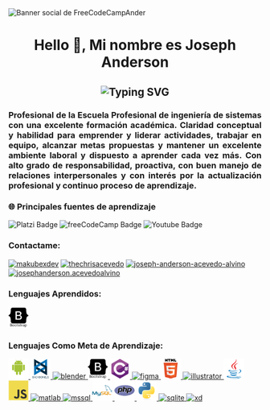 <img src="https://ibb.co/HYwSx2q" alt="Banner social de FreeCodeCampAnder" data-canonical-src="https://ibb.co/HYwSx2q" style="max-width: 100%;">          
<h1 align="center">Hello 👋, Mi nombre es Joseph Anderson</h1>
<h2 align="center">
<img src="https://camo.githubusercontent.com/eefb352c187c76af8622865cca174cc29ffd0d31c88d8428390f2b357156f148/68747470733a2f2f726561646d652d747970696e672d7376672e6865726f6b756170702e636f6d3f666f6e743d52616c6577617926636f6c6f723d253233393937464646266c696e65733d436f6d70757465722b53797374656d732b456e67696e656572696e672b53747564656e743b46726f6e74656e642b446576656c6f7065722b696e2b70726f636573732b2546302539462539322542423b492b6c6f76652b6c6561726e696e672b6e65772b7468696e67732b65766572792b646179" alt="Typing SVG" data-canonical-src="https://readme-typing-svg.herokuapp.com?font=Raleway&amp;color=%23997FFF&amp;lines=Computer+Systems+Engineering+Student;Frontend+Developer+in+process+%F0%9F%92%BB;I+love+learning+new+things+every+day" style="max-width: 100%;"></h2>
<h3 align=" justify">Profesional de la Escuela Profesional de ingeniería de sistemas con una excelente formación académica. Claridad conceptual y habilidad para emprender y liderar actividades, trabajar en equipo, alcanzar metas propuestas y mantener un excelente ambiente laboral y dispuesto a aprender cada vez más. Con alto grado de responsabilidad, proactiva, con buen manejo de relaciones interpersonales y con interés por la actualización profesional y continuo proceso de aprendizaje.</h3>
<h3 align="left">🌐 Principales fuentes de aprendizaje</h3>
<p align="left"><img src="https://img.shields.io/badge/Platzi-98CA3F?style=for-the-badge&logo=platzi&logoColor=white" alt="Platzi Badge" />&nbsp;<img src="https://img.shields.io/badge/freecodecamp-27273D?style=for-the-badge&logo=freecodecamp&logoColor=white" alt="freeCodeCamp Badge" />&nbsp;<img src="https://img.shields.io/badge/YouTube-FF0000?style=for-the-badge&logo=youtube&logoColor=white" alt="Youtube Badge"></p>

<h3 align="left">Contactame:</h3>
<p align="left">
<a href="https://codepen.io/makubexdev" target="blank"><img align="center" src="https://raw.githubusercontent.com/rahuldkjain/github-profile-readme-generator/master/src/images/icons/Social/codepen.svg" alt="makubexdev" height="30" width="40" /></a>
<a href="https://twitter.com/thechrisacevedo" target="blank"><img align="center" src="https://raw.githubusercontent.com/rahuldkjain/github-profile-readme-generator/master/src/images/icons/Social/twitter.svg" alt="thechrisacevedo" height="30" width="40" /></a>
<a href="https://linkedin.com/in/joseph-anderson-acevedo-alvino" target="blank"><img align="center" src="https://raw.githubusercontent.com/rahuldkjain/github-profile-readme-generator/master/src/images/icons/Social/linked-in-alt.svg" alt="joseph-anderson-acevedo-alvino" height="30" width="40" /></a>
<a href="https://fb.com/josephanderson.acevedoalvino" target="blank"><img align="center" src="https://raw.githubusercontent.com/rahuldkjain/github-profile-readme-generator/master/src/images/icons/Social/facebook.svg" alt="josephanderson.acevedoalvino" height="30" width="40" /></a>
</p>
<h3 align="left">Lenguajes Aprendidos:</h3>
<a href="https://getbootstrap.com" target="_blank" rel="noreferrer"> <img src="https://raw.githubusercontent.com/devicons/devicon/master/icons/bootstrap/bootstrap-plain-wordmark.svg" alt="bootstrap" width="40" height="40"/> </a>
<h3 align="left">Lenguajes Como Meta de Aprendizaje:</h3>
<p align="left"> <a href="https://developer.android.com" target="_blank" rel="noreferrer"> <img src="https://raw.githubusercontent.com/devicons/devicon/master/icons/android/android-original-wordmark.svg" alt="android" width="40" height="40"/> </a> <a href="https://backbonejs.org" target="_blank" rel="noreferrer"> <img src="https://raw.githubusercontent.com/devicons/devicon/master/icons/backbonejs/backbonejs-original-wordmark.svg" alt="backbonejs" width="40" height="40"/> </a> <a href="https://www.blender.org/" target="_blank" rel="noreferrer"> <img src="https://download.blender.org/branding/community/blender_community_badge_white.svg" alt="blender" width="40" height="40"/> </a> <a href="https://getbootstrap.com" target="_blank" rel="noreferrer"> <img src="https://raw.githubusercontent.com/devicons/devicon/master/icons/bootstrap/bootstrap-plain-wordmark.svg" alt="bootstrap" width="40" height="40"/> </a> <a href="https://www.w3schools.com/cs/" target="_blank" rel="noreferrer"> <img src="https://raw.githubusercontent.com/devicons/devicon/master/icons/csharp/csharp-original.svg" alt="csharp" width="40" height="40"/> </a> <a href="https://www.figma.com/" target="_blank" rel="noreferrer"> <img src="https://www.vectorlogo.zone/logos/figma/figma-icon.svg" alt="figma" width="40" height="40"/> </a> <a href="https://www.w3.org/html/" target="_blank" rel="noreferrer"> <img src="https://raw.githubusercontent.com/devicons/devicon/master/icons/html5/html5-original-wordmark.svg" alt="html5" width="40" height="40"/> </a> <a href="https://www.adobe.com/in/products/illustrator.html" target="_blank" rel="noreferrer"> <img src="https://www.vectorlogo.zone/logos/adobe_illustrator/adobe_illustrator-icon.svg" alt="illustrator" width="40" height="40"/> </a> <a href="https://www.java.com" target="_blank" rel="noreferrer"> <img src="https://raw.githubusercontent.com/devicons/devicon/master/icons/java/java-original.svg" alt="java" width="40" height="40"/> </a> <a href="https://developer.mozilla.org/en-US/docs/Web/JavaScript" target="_blank" rel="noreferrer"> <img src="https://raw.githubusercontent.com/devicons/devicon/master/icons/javascript/javascript-original.svg" alt="javascript" width="40" height="40"/> </a> <a href="https://www.mathworks.com/" target="_blank" rel="noreferrer"> <img src="https://upload.wikimedia.org/wikipedia/commons/2/21/Matlab_Logo.png" alt="matlab" width="40" height="40"/> </a> <a href="https://www.microsoft.com/en-us/sql-server" target="_blank" rel="noreferrer"> <img src="https://www.svgrepo.com/show/303229/microsoft-sql-server-logo.svg" alt="mssql" width="40" height="40"/> </a> <a href="https://www.mysql.com/" target="_blank" rel="noreferrer"> <img src="https://raw.githubusercontent.com/devicons/devicon/master/icons/mysql/mysql-original-wordmark.svg" alt="mysql" width="40" height="40"/> </a> <a href="https://www.php.net" target="_blank" rel="noreferrer"> <img src="https://raw.githubusercontent.com/devicons/devicon/master/icons/php/php-original.svg" alt="php" width="40" height="40"/> </a> <a href="https://www.python.org" target="_blank" rel="noreferrer"> <img src="https://raw.githubusercontent.com/devicons/devicon/master/icons/python/python-original.svg" alt="python" width="40" height="40"/> </a> <a href="https://www.sqlite.org/" target="_blank" rel="noreferrer"> <img src="https://www.vectorlogo.zone/logos/sqlite/sqlite-icon.svg" alt="sqlite" width="40" height="40"/> </a> <a href="https://www.adobe.com/products/xd.html" target="_blank" rel="noreferrer"> <img src="https://cdn.worldvectorlogo.com/logos/adobe-xd.svg" alt="xd" width="40" height="40"/> </a> </p
